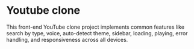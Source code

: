 # Youtube clone

This front-end YouTube clone project implements common features like search by type, voice, auto-detect theme, sidebar, loading, playing, error handling, and responsiveness across all devices.
